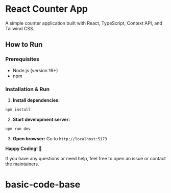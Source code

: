 # React Counter App

A simple counter application built with React, TypeScript, Context API, and Tailwind CSS.

## How to Run

### Prerequisites

- Node.js (version 16+)
- npm

### Installation & Run

1. **Install dependencies:**

```bash
npm install
```

2. **Start development server:**

```bash
npm run dev
```

3. **Open browser:**
   Go to `http://localhost:5173`

**Happy Coding! 🎉**

If you have any questions or need help, feel free to open an issue or contact the maintainers.
# basic-code-base
